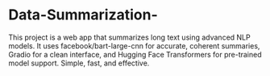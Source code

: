# Data-Summarization-
This project is a web app that summarizes long text using advanced NLP models. It uses facebook/bart-large-cnn for accurate, coherent summaries, Gradio for a clean interface, and Hugging Face Transformers for pre-trained model support. Simple, fast, and effective.
